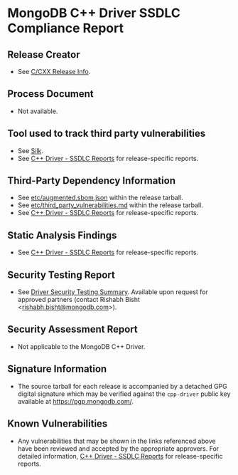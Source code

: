 # MongoDB C++ Driver SSDLC Compliance Report

## Release Creator

- See [C/CXX Release Info](https://docs.google.com/spreadsheets/d/1yHfGmDnbA5-Qt8FX4tKWC5xk9AhzYZx1SKF4AD36ecY/edit?usp=sharing).

## Process Document

- Not available. <!-- CXX-3007: replace with link to public-facing document once available. -->

## Tool used to track third party vulnerabilities

- See [Silk](https://us1.app.silk.security/inventory/asset-group/mongodb____DedupedAssetGroup____60640b8853771efe3af5f78ea37af5d1cdd190df).
- See [C++ Driver - SSDLC Reports](https://drive.google.com/drive/folders/1q9RI55trFzHlh8McALSIAbT6ugyn8zlO) for release-specific reports.

## Third-Party Dependency Information

- See [etc/augmented.sbom.json](https://github.com/mongodb/mongo-cxx-driver/blob/master/etc/augmented.sbom.json) within the release tarball.
- See [etc/third_party_vulnerabilities.md](https://github.com/mongodb/mongo-cxx-driver/blob/master/etc/third_party_vulnerabilities.md) within the release tarball.
- See [C++ Driver - SSDLC Reports](https://drive.google.com/drive/folders/1q9RI55trFzHlh8McALSIAbT6ugyn8zlO) for release-specific reports.

## Static Analysis Findings

- See [C++ Driver - SSDLC Reports](https://drive.google.com/drive/folders/1q9RI55trFzHlh8McALSIAbT6ugyn8zlO) for release-specific reports.

## Security Testing Report

- See [Driver Security Testing Summary](https://docs.google.com/document/d/1y2K_RY4GZVXpQvv4JH_35mSzFRTawNJ3mibpvSBU8H0/edit?usp=sharing). Available upon request for approved partners (contact Rishabh Bisht \<rishabh.bisht@mongodb.com\>).

## Security Assessment Report

- Not applicable to the MongoDB C++ Driver.

## Signature Information

- The source tarball for each release is accompanied by a detached GPG digital signature which may be verified against the `cpp-driver` public key available at https://pgp.mongodb.com/.

## Known Vulnerabilities

- Any vulnerabilities that may be shown in the links referenced above have been reviewed and accepted by the appropriate approvers. For detailed information, [C++ Driver - SSDLC Reports](https://drive.google.com/drive/folders/1q9RI55trFzHlh8McALSIAbT6ugyn8zlO) for release-specific reports.
